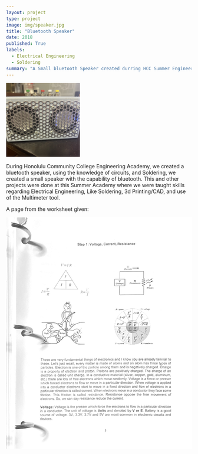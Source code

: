 ```yaml
---
layout: project
type: project
image: img/speaker.jpg
title: "Bluetooth Speaker"
date: 2018
published: True
labels:
  - Electrical Engineering
  - Soldering
summary: "A Small bluetooth Speaker created durring HCC Summer Engineering Academy 2018"
---
```

<img width="200px" src="../img/speaker.jpg" class="img-thumbnail" >


During Honolulu Community College Engineering Academy, we created a bluetooth speaker, using the knowledge of circuits, and Soldering, we created a small speaker with the capability of bluetooth. This and other projects were done at this Summer Academy where we were taught skills regarding Electrical Engineering, Like Soldering, 3d Printing/CAD, and use of the Multimeter tool.


A page from the worksheet given:

<img width="600px" src="../img/hcc_thing.jpg" class="img-thumbnail" >
